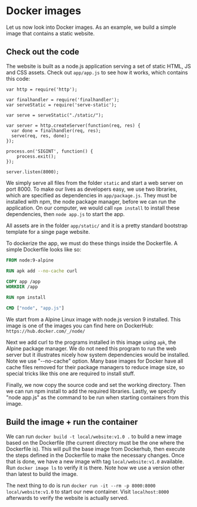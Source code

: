 # Docker images

Let us now look into Docker images.
As an example, we build a simple image that contains a static website.

## Check out the code

The website is built as a node.js application serving a set of static HTML, JS and CSS assets.
Check out `app/app.js` to see how it works, which contains this code:

```node
var http = require('http');

var finalhandler = require('finalhandler');
var serveStatic = require('serve-static');

var serve = serveStatic("./static/");

var server = http.createServer(function(req, res) {
  var done = finalhandler(req, res);
  serve(req, res, done);
});

process.on('SIGINT', function() {
    process.exit();
});

server.listen(8000);
```

We simply serve all files from the folder `static` and start a web server on port 8000.
To make our lives as developers easy, we use two libraries, which are specified as dependencies in `app/package.js`.
They must be installed with npm, the node package manager, before we can run the application.
On our computer, we would call `npm install` to install these dependencies, then `node app.js` to start the app.

All assets are in the folder `app/static/` and it is a pretty standard bootstrap template for a singe page website.

To dockerize the app, we must do these things inside the Dockerfile.
A simple Dockerfile looks like so:
```dockerfile
FROM node:9-alpine

RUN apk add --no-cache curl

COPY app /app
WORKDIR /app

RUN npm install

CMD ["node", "app.js"]
```

We start from a Alpine Linux image with node.js version 9 installed.
This image is one of the images you can find here on DockerHub: ``https://hub.docker.com/_/node/``

Next we add curl to the programs installed in this image using `apk`, the Alpine package manager.
We do not need this program to run the web server but it illustrates nicely how system dependencies would be installed.
Note we use "--no-cache" option.
Many base images for Docker have all cache files removed for their package managers to reduce image size, so special tricks like this one are required to install stuff.

Finally, we now copy the source code and set the working directory.
Then we can run npm install to add the required libraries.
Lastly, we specify "node app.js" as the command to be run when starting containers from this image.

## Build the image + run the container

We can run `docker build -t local/website:v1.0 .` to build a new image based on the Dockerfile (the current directory must be the one where the Dockerfile is).
This will pull the base image from Dockerhub, then execute the steps defined in the Dockerfile to make the necessary changes.
Once that is done, we have a new image with tag `local/website:v1.0` available.
Run `docker image ls` to verify it is there.
Note how we use a version other than latest to build the image.

The next thing to do is run `docker run -it --rm -p 8000:8000 local/website:v1.0` to start our new container.
Visit `localhost:8000` afterwards to verify the website is actually served.






